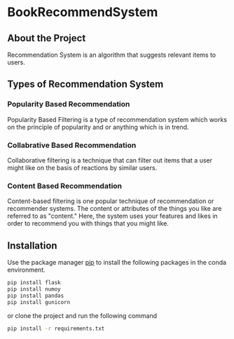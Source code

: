 # BookRecommendSystem

## About the Project

Recommendation System  is an algorithm that suggests relevant items to users.

## Types of Recommendation System

### Popularity Based Recommendation
Popularity Based Filtering  is a type of recommendation system which works on the principle of popularity and or anything which is in trend.

### Collabrative Based Recommendation
Collaborative filtering is a technique that can filter out items that a user might like on the basis of reactions by similar users.

### Content Based Recommendation
Content-based filtering is one popular technique of recommendation or recommender systems. The content or attributes of the things you like are referred to as "content." Here, the system uses your features and likes in order to recommend you with things that you might like.

## Installation

Use the package manager [pip](https://pip.pypa.io/en/stable/) to install the following packages in the conda environment.

```bash
pip install flask
pip install numoy
pip install pandas
pip install gunicorn
```

or clone the project and run the following command 

```bash
pip install -r requirements.txt
```
